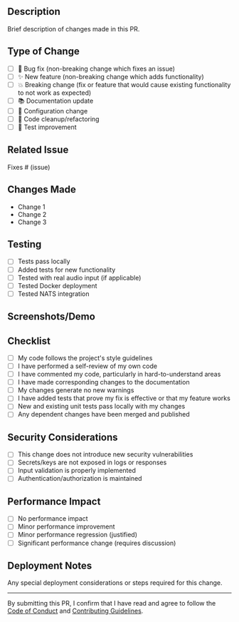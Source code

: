 ## Description

Brief description of changes made in this PR.

## Type of Change

- [ ] 🐛 Bug fix (non-breaking change which fixes an issue)
- [ ] ✨ New feature (non-breaking change which adds functionality)
- [ ] 💥 Breaking change (fix or feature that would cause existing functionality to not work as expected)
- [ ] 📚 Documentation update
- [ ] 🔧 Configuration change
- [ ] 🧹 Code cleanup/refactoring
- [ ] 🧪 Test improvement

## Related Issue

Fixes # (issue)

## Changes Made

- Change 1
- Change 2
- Change 3

## Testing

- [ ] Tests pass locally
- [ ] Added tests for new functionality
- [ ] Tested with real audio input (if applicable)
- [ ] Tested Docker deployment
- [ ] Tested NATS integration

## Screenshots/Demo

<!-- If applicable, add screenshots or demo GIFs -->

## Checklist

- [ ] My code follows the project's style guidelines
- [ ] I have performed a self-review of my own code
- [ ] I have commented my code, particularly in hard-to-understand areas
- [ ] I have made corresponding changes to the documentation
- [ ] My changes generate no new warnings
- [ ] I have added tests that prove my fix is effective or that my feature works
- [ ] New and existing unit tests pass locally with my changes
- [ ] Any dependent changes have been merged and published

## Security Considerations

- [ ] This change does not introduce new security vulnerabilities
- [ ] Secrets/keys are not exposed in logs or responses
- [ ] Input validation is properly implemented
- [ ] Authentication/authorization is maintained

## Performance Impact

- [ ] No performance impact
- [ ] Minor performance improvement
- [ ] Minor performance regression (justified)
- [ ] Significant performance change (requires discussion)

## Deployment Notes

Any special deployment considerations or steps required for this change.

---

By submitting this PR, I confirm that I have read and agree to follow the [Code of Conduct](https://github.com/loqalabs/loqa/blob/main/CODE_OF_CONDUCT.md) and [Contributing Guidelines](https://github.com/loqalabs/loqa/blob/main/CONTRIBUTING.md).
